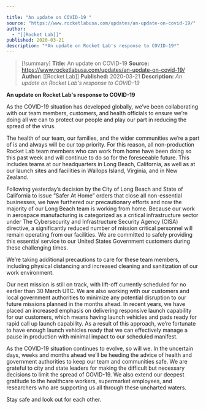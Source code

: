 ```yaml
---

title: "An update on COVID-19 "
source: "https://www.rocketlabusa.com/updates/an-update-on-covid-19/"
author:
  - "[[Rocket Lab]]"
published: 2020-03-21
description: "*An update on Rocket Lab's response to COVID-19*"
---
```

>[!summary]
**Title:** An update on COVID-19 
**Source:** https://www.rocketlabusa.com/updates/an-update-on-covid-19/
**Author:** [[Rocket Lab]]
**Published:** 2020-03-21
**Description:** *An update on Rocket Lab's response to COVID-19*

**An update on Rocket Lab's response to COVID-19**

As the COVID-19 situation has developed globally, we’ve been collaborating with our team members, customers, and health officials to ensure we’re doing all we can to protect our people and play our part in reducing the spread of the virus.

The health of our team, our families, and the wider communities we’re a part of is and always will be our top priority. For this reason, all non-production Rocket Lab team members who can work from home have been doing so this past week and will continue to do so for the foreseeable future. This includes teams at our headquarters in Long Beach, California, as well as at our launch sites and facilities in Wallops Island, Virginia, and in New Zealand.

Following yesterday’s decision by the City of Long Beach and State of California to issue “Safer At Home” orders that close all non-essential businesses, we have furthered our precautionary efforts and now the majority of our Long Beach team is working from home. Because our work in aerospace manufacturing is categorized as a critical infrastructure sector under The Cybersecurity and Infrastructure Security Agency (CISA) directive, a significantly reduced number of mission critical personnel will remain operating from our facilities. We are committed to safely providing this essential service to our United States Government customers during these challenging times.

We’re taking additional precautions to care for these team members, including physical distancing and increased cleaning and sanitization of our work environment.

Our next mission is still on track, with lift-off currently scheduled for no earlier than 30 March UTC. We are also working with our customers and local government authorities to minimize any potential disruption to our future missions planned in the months ahead. In recent years, we have placed an increased emphasis on delivering responsive launch capability for our customers, which means having launch vehicles and pads ready for rapid call up launch capability. As a result of this approach, we’re fortunate to have enough launch vehicles ready that we can effectively manage a pause in production with minimal impact to our scheduled manifest.   

As the COVID-19 situation continues to evolve, so will we. In the uncertain days, weeks and months ahead we’ll be heeding the advice of health and government authorities to keep our team and communities safe. We are grateful to city and state leaders for making the difficult but necessary decisions to limit the spread of COVID-19. We also extend our deepest gratitude to the healthcare workers, supermarket employees, and researchers who are supporting us all through these uncharted waters.

Stay safe and look out for each other.